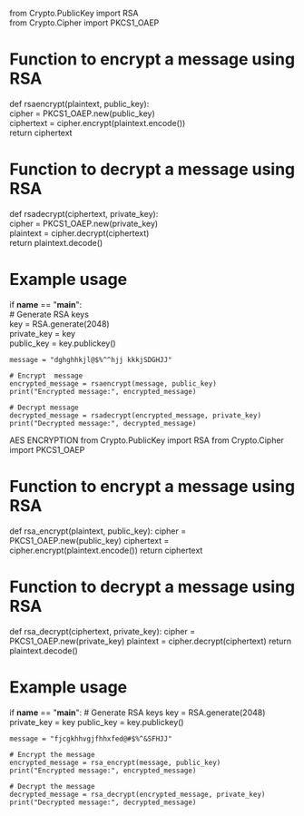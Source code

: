 from Crypto.PublicKey import RSA  
from Crypto.Cipher import PKCS1_OAEP  
  
  
# Function to encrypt a message using RSA  
def rsaencrypt(plaintext, public_key):  
    cipher = PKCS1_OAEP.new(public_key)  
    ciphertext = cipher.encrypt(plaintext.encode())  
    return ciphertext  
  
  
# Function to decrypt a message using RSA  
def rsadecrypt(ciphertext, private_key):  
    cipher = PKCS1_OAEP.new(private_key)  
    plaintext = cipher.decrypt(ciphertext)  
    return plaintext.decode()  
  
  
# Example usage  
if __name__ == "__main__":  
    # Generate RSA keys  
    key = RSA.generate(2048)  
    private_key = key  
    public_key = key.publickey()  
  
    message = "dghghhkjl@$%^^hjj kkkjSDGHJJ"  
  
    # Encrypt  message  
    encrypted_message = rsaencrypt(message, public_key)  
    print("Encrypted message:", encrypted_message)  
  
    # Decrypt message  
    decrypted_message = rsadecrypt(encrypted_message, private_key)  
    print("Decrypted message:", decrypted_message)
    
AES ENCRYPTION
from Crypto.PublicKey import RSA
from Crypto.Cipher import PKCS1_OAEP

# Function to encrypt a message using RSA
def rsa_encrypt(plaintext, public_key):
    cipher = PKCS1_OAEP.new(public_key)
    ciphertext = cipher.encrypt(plaintext.encode())
    return ciphertext

# Function to decrypt a message using RSA
def rsa_decrypt(ciphertext, private_key):
    cipher = PKCS1_OAEP.new(private_key)
    plaintext = cipher.decrypt(ciphertext)
    return plaintext.decode()

# Example usage
if __name__ == "__main__":
    # Generate RSA keys
    key = RSA.generate(2048)
    private_key = key
    public_key = key.publickey()

    message = "fjcgkhhvgjfhhxfed@#$%^&SFHJJ"
    
    # Encrypt the message
    encrypted_message = rsa_encrypt(message, public_key)
    print("Encrypted message:", encrypted_message)

    # Decrypt the message
    decrypted_message = rsa_decrypt(encrypted_message, private_key)
    print("Decrypted message:", decrypted_message)
